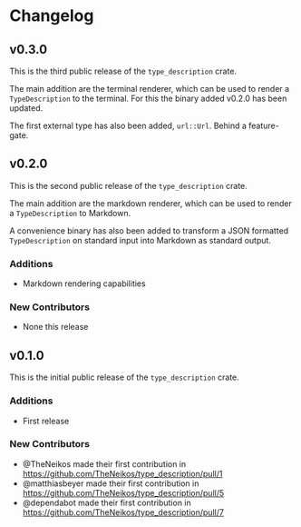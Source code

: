 # Changelog

## v0.3.0

This is the third public release of the `type_description` crate.

The main addition are the terminal renderer, which can be used to render a
`TypeDescription` to the terminal. For this the binary added v0.2.0 has been updated.

The first external type has also been added, `url::Url`. Behind a feature-gate.

## v0.2.0

This is the second public release of the `type_description` crate.

The main addition are the markdown renderer, which can be used to render a
`TypeDescription` to Markdown.

A convenience binary has also been added to transform a JSON formatted
`TypeDescription` on standard input into Markdown as standard output.

### Additions

* Markdown rendering capabilities

### New Contributors

* None this release

## v0.1.0

This is the initial public release of the `type_description` crate.

### Additions

* First release

### New Contributors

* @TheNeikos made their first contribution in https://github.com/TheNeikos/type_description/pull/1
* @matthiasbeyer made their first contribution in https://github.com/TheNeikos/type_description/pull/5
* @dependabot made their first contribution in https://github.com/TheNeikos/type_description/pull/7
